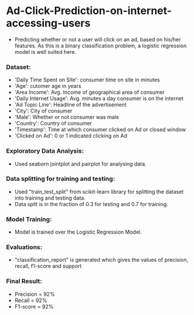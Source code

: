 # Ad-Click-Prediction-on-internet-accessing-users

* Predicting whether or not a user will click on an ad, based on his/her features. As this is a binary classification problem, a logistic regression model is well suited here.

### Dataset:
* 'Daily Time Spent on Site': consumer time on site in minutes
* 'Age': cutomer age in years
* 'Area Income': Avg. Income of geographical area of consumer
* 'Daily Internet Usage': Avg. minutes a day consumer is on the internet
* 'Ad Topic Line': Headline of the advertisement
* 'City': City of consumer
* 'Male': Whether or not consumer was male
* 'Country': Country of consumer
* 'Timestamp': Time at which consumer clicked on Ad or closed window
* 'Clicked on Ad': 0 or 1 indicated clicking on Ad

### Exploratory Data Analysis:
* Used seaborn jointplot and pairplot for analysing data.

### Data splitting for training and testing:
* Used "train_test_split" from scikit-learn library for splitting the dataset into training and testing data.
* Data split is in the fraction of 0.3 for testing and 0.7 for training.

###  Model Training:
* Model is trained over the Logistic Regression Model.

### Evaluations:
* "classification_report" is generated which gives the values of precision, recall, f1-score and support

### Final Result:
* Precision = 92%
* Recall = 92%
* F1-score = 92%
